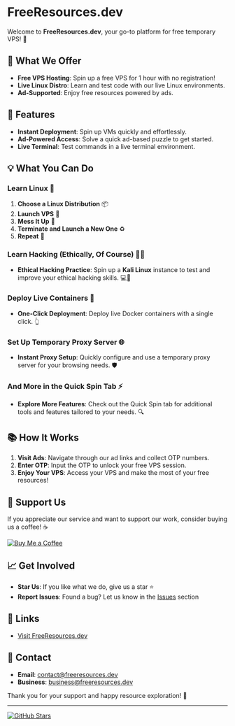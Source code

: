 # FreeResources.dev

Welcome to **FreeResources.dev**, your go-to platform for free temporary VPS! 🎉

## 🚀 What We Offer

- **Free VPS Hosting**: Spin up a free VPS for 1 hour with no registration!
- **Live Linux Distro**: Learn and test code with our live Linux environments.
- **Ad-Supported**: Enjoy free resources powered by ads.

## 🌟 Features

- **Instant Deployment**: Spin up VMs quickly and effortlessly.
- **Ad-Powered Access**: Solve a quick ad-based puzzle to get started.
- **Live Terminal**: Test commands in a live terminal environment.

## 💡 What You Can Do

### **Learn Linux** 🐧

1. **Choose a Linux Distribution** 📦
2. **Launch VPS** 🚀
3. **Mess It Up** 🔧
4. **Terminate and Launch a New One** ♻️
5. **Repeat** 🔄

### **Learn Hacking (Ethically, Of Course)** 🕵️‍♂️

- **Ethical Hacking Practice**: Spin up a **Kali Linux** instance to test and improve your ethical hacking skills. 💻🔐

### **Deploy Live Containers** 🐳

- **One-Click Deployment**: Deploy live Docker containers with a single click. 👆

### **Set Up Temporary Proxy Server** 🌐

- **Instant Proxy Setup**: Quickly configure and use a temporary proxy server for your browsing needs. 🛡️

### **And More in the Quick Spin Tab** ⚡

- **Explore More Features**: Check out the Quick Spin tab for additional tools and features tailored to your needs. 🔍


## 📚 How It Works

1. **Visit Ads**: Navigate through our ad links and collect OTP numbers.
2. **Enter OTP**: Input the OTP to unlock your free VPS session.
3. **Enjoy Your VPS**: Access your VPS and make the most of your free resources!

## 💸 Support Us

If you appreciate our service and want to support our work, consider buying us a coffee! ☕

[![Buy Me a Coffee](https://img.buymeacoffee.com/button-api/?text=Buy%20me%20a%20coffee&emoji=coffee&slug=therealserver&button_colour=FFDD00&font_colour=000000&font_family=Comic&outline_colour=000000&coffee_color=ffffff)](https://www.buymeacoffee.com/therealserver)

## 📈 Get Involved

- **Star Us**: If you like what we do, give us a star ⭐
- **Report Issues**: Found a bug? Let us know in the [Issues](https://github.com/nisso22000/freeresources.dev/issues) section

## 🔗 Links

- [Visit FreeResources.dev](https://freeresources.dev)

## 🤝 Contact

- **Email**: contact@freeresources.dev
- **Business**: business@freeresources.dev
 
Thank you for your support and happy resource exploration! 🙌

---

[![GitHub Stars](https://img.shields.io/github/stars/nisso22000/freeresources.dev?style=social)](https://github.com/nisso22000/freeresources.dev)
